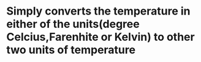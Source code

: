 <h1> Simply converts the temperature in either of the units(degree Celcius,Farenhite or Kelvin) to other two units of temperature</h1>
